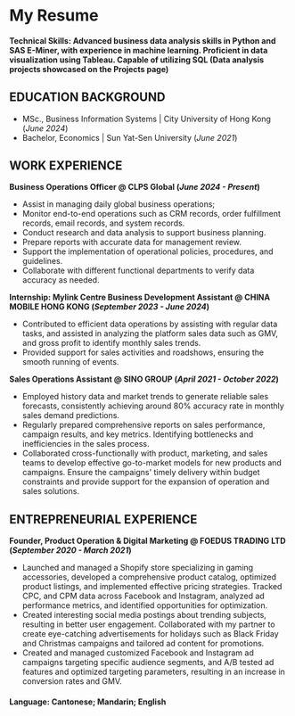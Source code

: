 # My Resume

#### Technical Skills: Advanced business data analysis skills in Python and SAS E-Miner, with experience in machine learning. Proficient in data visualization using Tableau. Capable of utilizing SQL (Data analysis projects showcased on the Projects page)

## EDUCATION BACKGROUND							       		
- MSc., Business Information Systems | City University of Hong Kong (_June 2024_)	 			        		
- Bachelor, Economics | Sun Yat-Sen University  (_June 2021_)

## WORK EXPERIENCE
**Business Operations Officer @ CLPS Global (_June 2024 - Present_)**
- Assist in managing daily global business operations; 
- Monitor end-to-end operations such as CRM records, order fulfillment records, email records, and system records.
- Conduct research and data analysis to support business planning.
- Prepare reports with accurate data for management review.
- Support the implementation of operational policies, procedures, and guidelines.
- Collaborate with different functional departments to verify data accuracy as needed.

**Internship: Mylink Centre Business Development Assistant @ CHINA MOBILE HONG KONG (_September 2023 - June 2024_)**
- Contributed to efficient data operations by assisting with regular data tasks, and assisted in analyzing the platform sales data such as GMV, and gross profit to identify monthly sales trends.
- Provided support for sales activities and roadshows, ensuring the smooth running of events.

**Sales Operations Assistant @ SINO GROUP (_April 2021 - October 2022_)**
- Employed history data and market trends to generate reliable sales forecasts, consistently achieving around 80% accuracy rate in monthly sales demand predictions.
- Regularly prepared comprehensive reports on sales performance, campaign results, and key metrics. Identifying bottlenecks and inefficiencies in the sales process.
- Collaborated cross-functionally with product, marketing, and sales teams to develop effective go-to-market models for new products and campaigns. Ensure the campaigns' timely delivery within budget constraints and provide support for the expansion of operation and sales solutions.

## ENTREPRENEURIAL EXPERIENCE
**Founder, Product Operation & Digital Marketing @ FOEDUS TRADING LTD (_September 2020 - March 2021_)**
- Launched and managed a Shopify store specializing in gaming accessories, developed a comprehensive product catalog, optimized product listings, and implemented effective pricing strategies. Tracked CPC, and CPM data across Facebook and Instagram, analyzed ad performance metrics, and identified opportunities for optimization.
- Created interesting social media postings about trending subjects, resulting in better user engagement. Collaborated with my partner to create eye-catching advertisements for holidays such as Black Friday and Christmas campaigns and tailored ad content for promotions.
- Created and managed customized Facebook and Instagram ad campaigns targeting specific audience segments, and A/B tested ad features and optimized targeting parameters, resulting in an increase in conversion rates and GMV.

#### Language: Cantonese; Mandarin; English



